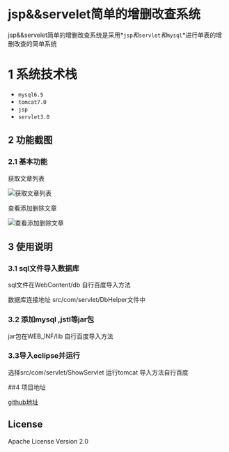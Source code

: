 # jsp&&servelet简单的增删改查系统

jsp&&servelet简单的增删改查系统是采用*`jsp`*和*`servlet`*和*`mysql`*进行单表的增删改查的简单系统

#  1 系统技术栈

* `mysql6.5`
* `tomcat7.0`
* `jsp`
* `servlet3.0`

## 2 功能截图
  
### 2.1 基本功能


获取文章列表

![获取文章列表](https://upload-images.jianshu.io/upload_images/4157022-2d19aa144b3de4bd.png?imageMogr2/auto-orient/strip%7CimageView2/2/w/1240)

查看添加删除文章

![查看添加删除文章](https://upload-images.jianshu.io/upload_images/4157022-d34bb5b97f70656c.png?imageMogr2/auto-orient/strip%7CimageView2/2/w/1240)

## 3 使用说明


### 3.1 sql文件导入数据库


  sql文件在WebContent/db 自行百度导入方法
  

  数据库连接地址 src/com/servlet/DbHelper文件中
  

### 3.2 添加mysql ,jstl等jar包


jar包在WEB_INF/lib  自行百度导入方法


### 3.3导入eclipse并运行

  选择src/com/servlet/ShowServlet 运行tomcat  导入方法自行百度


##4 项目地址

[github地址](https://github.com/ayhyh/curdTest)

## License

Apache License Version 2.0
